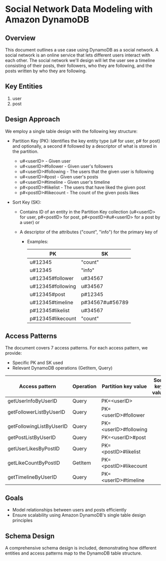 # Social Network Data Modeling with Amazon DynamoDB

## Overview

This document outlines a use case using DynamoDB as a social network. A social network is an online service that lets different users interact with each other. The social network we'll design will let the user see a timeline consisting of their posts, their followers, who they are following, and the posts written by who they are following.

## Key Entities

1. user
2. post

## Design Approach

We employ a single table design with the following key structure:

- Partition Key (PK): Identifies the key entity type (u#<userID> for user, p#<postID> for post) and optionally, a second # followed by a descriptor of what is stored in the partition. 
  - u#\<userID\> - Given user
  - u#\<userID\>#follower - Given user's followers
  - u#\<userID\>#following - The users that the given user is following
  - u#\<userID\>#post - Given user's posts
  - u#\<userID\>#timeline - Given user's timeline
  - p#\<postID\>#likelist - The users that have liked the given post
  - p#\<postID\>#likecount - The count of the given posts likes

- Sort Key (SK):
  - Contains ID of an entity in the Partition Key collection (u#\<userID\> for user, p#\<postID\> for post, p#\<postID\>#u#\<userID\> for a post by a user)
    or 
  - A descriptor of the attributes ("count", "info") for the primary key of <PK><SK>

    - Examples:  

      | PK | SK |
      | ----------- | ----------- |
      | u#12345 | "count" |
      | u#12345 | "info" |
      | u#12345#follower | u#34567 |
      | u#12345#following | u#34567 |
      | u#12345#post | p#12345 |
      | u#12345#timeline | p#34567#u#56789 |
      | p#12345#likelist | u#34567 |
      | p#12345#likecount | "count" |


## Access Patterns

The document covers 7 access patterns. For each access pattern, we provide:
- Specific PK and SK used
- Relevant DynamoDB operations (GetItem, Query)

| Access pattern | Operation | Partition key value | Sort key value |
| ----------- | ----------- | ----------- | ----------- |
| getUserInfoByUserID | Query | PK=\<userID\> |
| getFollowerListByUserID | Query | PK=\<userID\>#follower |
| getFollowingListByUserID | Query | PK=\<userID\>#following | 
| getPostListByUserID | Query | PK=\<userID\>#post |
| getUserLikesByPostID | Query | PK=\<postID\>#likelist |
| getLikeCountByPostID | GetItem | PK=\<postID\>#likecount |
| getTimelineByUserID | Query | PK=\<userID\>#timeline |

## Goals

- Model relationships between users and posts efficiently
- Ensure scalability using Amazon DynamoDB's single table design principles

## Schema Design

A comprehensive schema design is included, demonstrating how different entities and access patterns map to the DynamoDB table structure.
